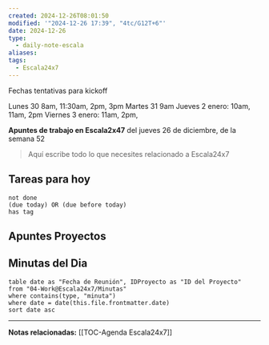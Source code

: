 ```yaml
---
created: 2024-12-26T08:01:50
modified: '"2024-12-26 17:39", "4tc/G12T+6"'
date: 2024-12-26
type:
  - daily-note-escala
aliases: 
tags:
  - Escala24x7
---
```

Fechas tentativas para kickoff

Lunes 30 8am, 11:30am, 2pm, 3pm
Martes 31 9am
Jueves 2 enero: 10am, 11am, 2pm
Viernes 3 enero: 11am, 2pm, 

**Apuntes de trabajo en Escala2x47** del  jueves 26 de diciembre, de la semana 52 

> Aquí escribe todo lo que necesites relacionado a Escala24x7

## Tareas para hoy

```tasks
not done
(due today) OR (due before today)
has tag
```

## Apuntes Proyectos


## Minutas del Dia
 ```dataview
table date as "Fecha de Reunión", IDProyecto as "ID del Proyecto"
from "04-Work@Escala24x7/Minutas"
where contains(type, "minuta")
where date = date(this.file.frontmatter.date)
sort date asc
```

----
**Notas relacionadas:**
[[TOC-Agenda Escala24x7]]

